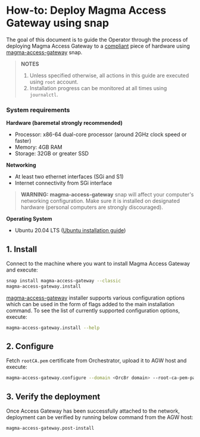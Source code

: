# How-to: Deploy Magma Access Gateway using snap

The goal of this document is to guide the Operator through the process of deploying 
Magma Access Gateway to a [compliant](#System-requirements) piece of hardware using 
[magma-access-gateway](https://snapcraft.io/magma-access-gateway) snap.<br>

> **NOTES**<br>
> 1. Unless specified otherwise, all actions in this guide are executed using `root` account.<br>
> 2. Installation progress can be monitored at all times using `journalctl`.

### System requirements

**Hardware (baremetal strongly recommended)**

- Processor: x86-64 dual-core processor (around 2GHz clock speed or faster)
- Memory: 4GB RAM
- Storage: 32GB or greater SSD

**Networking**

- At least two ethernet interfaces (SGi and S1)
- Internet connectivity from SGi interface

> **WARNING:** **magma-access-gateway** snap will affect your computer's networking configuration. 
> Make sure it is installed on designated hardware (personal computers are strongly discouraged).

**Operating System**

- Ubuntu 20.04 LTS
  ([Ubuntu installation guide](https://help.ubuntu.com/lts/installation-guide/amd64/index.html))

## 1. Install

Connect to the machine where you want to install Magma Access Gateway and execute:

```bash
snap install magma-access-gateway --classic
magma-access-gateway.install
```

[magma-access-gateway](https://snapcraft.io/magma-access-gateway) installer supports various 
configuration options which can be used in the form of flags added to the main installation 
command. To see the list of currently supported configuration options, execute:

```bash
magma-access-gateway.install --help
```

## 2. Configure

Fetch `rootCA.pem` certificate from Orchestrator, upload it to AGW host and execute:

```bash
magma-access-gateway.configure --domain <Orc8r domain> --root-ca-pem-path <path to Root CA PEM>
```

## 3. Verify the deployment

Once Access Gateway has been successfully attached to the network, deployment can be verified 
by running below command from the AGW host:

```bash
magma-access-gateway.post-install
```
